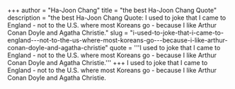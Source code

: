 +++
author = "Ha-Joon Chang"
title = "the best Ha-Joon Chang Quote"
description = "the best Ha-Joon Chang Quote: I used to joke that I came to England - not to the U.S. where most Koreans go - because I like Arthur Conan Doyle and Agatha Christie."
slug = "i-used-to-joke-that-i-came-to-england---not-to-the-us-where-most-koreans-go---because-i-like-arthur-conan-doyle-and-agatha-christie"
quote = '''I used to joke that I came to England - not to the U.S. where most Koreans go - because I like Arthur Conan Doyle and Agatha Christie.'''
+++
I used to joke that I came to England - not to the U.S. where most Koreans go - because I like Arthur Conan Doyle and Agatha Christie.
